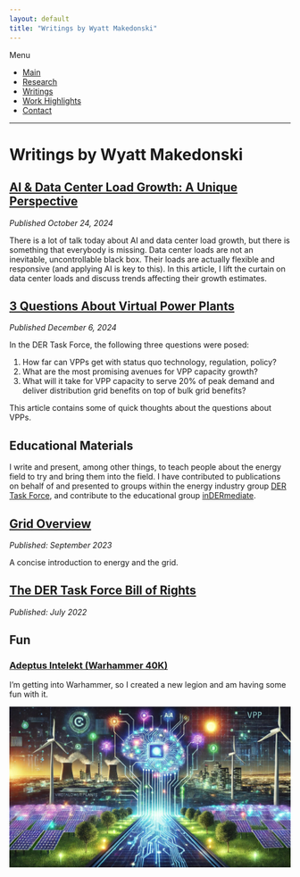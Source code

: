 ```yaml
---
layout: default
title: "Writings by Wyatt Makedonski"
---
```


Menu
* [Main](https://makedon.ski/)
* [Research](https://makedon.ski/research)
* [Writings](https://makedon.ski/writings)
* [Work Highlights](https://makedon.ski/experience)
* [Contact](https://makedon.ski/contact)

---

# Writings by Wyatt Makedonski
## [AI & Data Center Load Growth: A Unique Perspective](https://makedon.ski/w/ai-data-center-load-growth)
*Published October 24, 2024*

There is a lot of talk today about AI and data center load growth, but there is something that everybody is missing. Data center loads are not an inevitable, uncontrollable black box. Their loads are actually flexible and responsive (and applying AI is key to this). In this article, I lift the curtain on data center loads and discuss trends affecting their growth estimates.

## [3 Questions About Virtual Power Plants](https://makedon.ski/w/3-questions-about-vpps)
*Published December 6, 2024*

In the DER Task Force, the following three questions were posed:
1. How far can VPPs get with status quo technology, regulation, policy?
2. What are the most promising avenues for VPP capacity growth?
3. What will it take for VPP capacity to serve 20% of peak demand and deliver distribution grid benefits on top of bulk grid benefits?

This article contains some of quick thoughts about the questions about VPPs.

## Educational Materials
I write and present, among other things, to teach people about the energy field to try and bring them into the field. I have contributed to publications on behalf of and presented to groups within the energy industry group [DER Task Force](https://www.dertaskforce.com/), and contribute to the educational group [inDERmediate](https://www.indermediate.com/).

## [Grid Overview](https://www.indermediate.com/p/indermediate-the-grid-overview) 
*Published: September 2023*

A concise introduction to energy and the grid.

## [The DER Task Force Bill of Rights](https://www.dertaskforce.com/p/task-force-feature-der-task-force)
*Published: July 2022*

## Fun
### [Adeptus Intelekt (Warhammer 40K)](https://makedon.ski/w/adeptus-intelekt)
I’m getting into Warhammer, so I created a new legion and am having some fun with it.

![VPP & AI picture 0](https://github.com/wyatty/wyatty.github.io/raw/main/assets/vpp_ai1.jpg "Cool Picture 0")